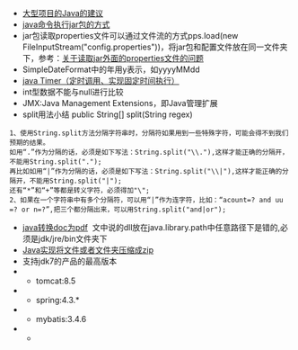 - [大型项目的Java的建议](https://blog.csdn.net/r1037/article/details/78355844)
- [java命令执行jar包的方式](https://www.cnblogs.com/zpbolgs/p/7267384.html)
- jar包读取properties文件可以通过文件流的方式pps.load(new FileInputStream("config.properties"))，将jar包和配置文件放在同一文件夹下，参考：[关于读取jar外面的properties文件的问题](https://blog.csdn.net/j2ee_me/article/details/5817711)
- SimpleDateFormat中的年用y表示，如yyyyMMdd
- [java Timer（定时调用、实现固定时间执行）](https://www.cnblogs.com/0201zcr/p/4703061.html)
- int型数据不能与null进行比较
- JMX:Java Management Extensions，即Java管理扩展
- split用法小结 public String[] split(String regex)
```
1、使用String.split方法分隔字符串时，分隔符如果用到一些特殊字符，可能会得不到我们预期的结果。
如用“.”作为分隔的话，必须是如下写法：String.split("\\."),这样才能正确的分隔开，不能用String.split(".");
再比如如用“|”作为分隔的话，必须是如下写法：String.split("\\|"),这样才能正确的分隔开，不能用String.split("|");
还有“*”和“+”等都是转义字符，必须得加"\";
2、如果在一个字符串中有多个分隔符，可以用“|”作为连字符，比如：“acount=? and uu =? or n=?”,把三个都分隔出来，可以用String.split("and|or");
```
- [java转换doc为pdf](http://feifei.im/archives/93)
  文中说的dll放在java.library.path中任意路径下是错的,必须是jdk/jre/bin文件夹下
- [Java实现将文件或者文件夹压缩成zip](https://www.cnblogs.com/zeng1994/p/7862288.html)
- 支持jdk7的产品的最高版本
- - tomcat:8.5
- - spring:4.3.*
- - mybatis:3.4.6
- - 
